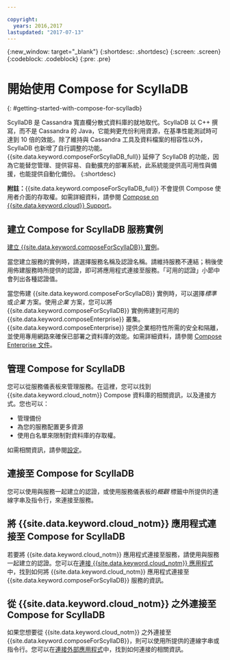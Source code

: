 ```yaml
---

copyright:
  years: 2016,2017
lastupdated: "2017-07-13"
---
```


{:new_window: target="_blank"}
{:shortdesc: .shortdesc}
{:screen: .screen}
{:codeblock: .codeblock}
{:pre: .pre}

# 開始使用 Compose for ScyllaDB
{: #getting-started-with-compose-for-scylladb}

ScyllaDB 是 Cassandra 寬直欄分散式資料庫的就地取代。ScyllaDB 以 C++ 撰寫，而不是 Cassandra 的 Java，它能夠更充份利用資源，在基準性能測試時可達到 10 倍的效能。除了維持與 Cassandra 工具及資料檔案的相容性以外，ScyllaDB 也新增了自行調整的功能。{{site.data.keyword.composeForScyllaDB_full}} 延伸了 ScyllaDB 的功能，因為它能替您管理、提供容易、自動擴充的部署系統，此系統能提供高可用性與備援，也能提供自動化備份。
{:shortdesc}

**附註：**{{site.data.keyword.composeForScyllaDB_full}} 不會提供 Compose 使用者介面的存取權。如需詳細資料，請參閱 [Compose on {{site.data.keyword.cloud}} Support](https://help.compose.com/docs/bluemix-compose-support)。

## 建立 Compose for ScyllaDB 服務實例

[建立 {{site.data.keyword.composeForScyllaDB}} 實例](https://console.ng.bluemix.net/catalog/services/compose-for-scylladb/)。

當您建立服務的實例時，請選擇服務名稱及認證名稱。請維持服務不連結；稍後使用佈建服務時所提供的認證，即可將應用程式連接至服務。「可用的認證」小節中會列出各種認證值。

當您佈建 {{site.data.keyword.composeForScyllaDB}} 實例時，可以選擇*標準* 或*企業* 方案。使用*企業* 方案，您可以將 {{site.data.keyword.composeForScyllaDB}} 實例佈建到可用的 {{site.data.keyword.composeEnterprise}} 叢集。{{site.data.keyword.composeEnterprise}} 提供企業相符性所需的安全和隔離，並使用專用網路來確保已部署之資料庫的效能。如需詳細資料，請參閱 [Compose Enterprise 文件](../ComposeEnterprise/index.html)。

## 管理 Compose for ScyllaDB

您可以從服務儀表板來管理服務。在這裡，您可以找到 {{site.data.keyword.cloud_notm}} Compose 資料庫的相關資訊，以及連接方式。您也可以：

- 管理備份
- 為您的服務配置更多資源 
- 使用白名單來限制對資料庫的存取權。 

如需相關資訊，請參閱[設定](./dashboard-settings.html)。

## 連接至 Compose for ScyllaDB

您可以使用與服務一起建立的認證，或使用服務儀表板的*概觀* 標籤中所提供的連線字串及指令行，來連接至服務。

## 將 {{site.data.keyword.cloud_notm}} 應用程式連接至 Compose for ScyllaDB

若要將 {{site.data.keyword.cloud_notm}} 應用程式連接至服務，請使用與服務一起建立的認證。您可以在[連接 {{site.data.keyword.cloud_notm}} 應用程式](./connecting-bluemix-app.html)中，找到如何將 {{site.data.keyword.cloud_notm}} 應用程式連接至 {{site.data.keyword.composeForScyllaDB}} 服務的資訊。

## 從 {{site.data.keyword.cloud_notm}} 之外連接至 Compose for ScyllaDB

如果您想要從 {{site.data.keyword.cloud_notm}} 之外連接至 {{site.data.keyword.composeForScyllaDB}}，則可以使用所提供的連線字串或指令行。您可以在[連接外部應用程式](./connecting-external.html)中，找到如何連接的相關資訊。
